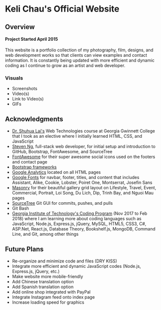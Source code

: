 # Keli Chau's Official Website

## Overview
#### Project Started April 2015
This website is a portfolio collection of my photography, film, designs, and web development works so that clients can view examples and contact information. It is constantly being updated with more efficient and dynamic coding as I continue to grow as an artist and web developer.

### Visuals
+ Screenshots
+ Video(s)
+ Link to Video(s)
+ GIFs

## Acknowledgments
+ [Dr. Shuhua Lai's](http://www.ggc.edu/about-ggc/directory/shuhua-lai) Web Technologies course at Georgia Gwinnett College that I took as an elective where I initially learned HTML, CSS, and JavaScript 
+ [Steven Ng](https://github.com/stevenng308), full-stack web developer, for initial setup and introduction to GitHub, Bootstrap, FontAwesome, and SourceTree 
+ [FontAwesome](http://fontawesome.io/) for their super awesome social icons used on the footers and contact page 
+ [Bootstrap frameworks](https://getbootstrap.com/)
+ [Google Analytics](http://analytics.google.com) located on all HTML pages
+ [Google Fonts](https://fonts.google.com/) for navbar, footer, titles, and content that includes Assistant, Alike, Cookie, Lobster, Poiret One, Montserrat, Josefin Sans 
+ [Masonry](https://masonry.desandro.com/) for their beautiful gallery grid layout on Lifestyle, Travel, Event, Commercial, Portrait, Loi Song, Du Lich, Dip, Trinh Bay, and Nguoi Mau pages 
+ [SourceTree](https://www.sourcetreeapp.com/) Git GUI for commits, pushes, and pulls 
+ Git Bash
+ [Georgia Institute of Technology's Coding Program](https://codingbootcamp.pe.gatech.edu/) (Nov 2017 to Feb 2018) where I am learning more about coding languages such as JavaScript, Node.js, Express.js, jQuery, MySQL, HTML5, CSS3, C#, ASP.Net, React.js, Database Theory, Bookshelf.js, MongoDB, Command Line, and Git, among other things 

## Future Plans
+ Re-organize and minimize code and files (DRY KISS)
+ Integrate more efficient and dynamic JavaScript codes (Node.js, Express.js, jQuery, etc.)
+ Make website more mobile-friendly
+ Add Chinese translation option
+ Add Spanish translation option
+ Add online shop integrated with PayPal
+ Integrate Instagram feed onto index page
+ Increase loading speed for graphics 

